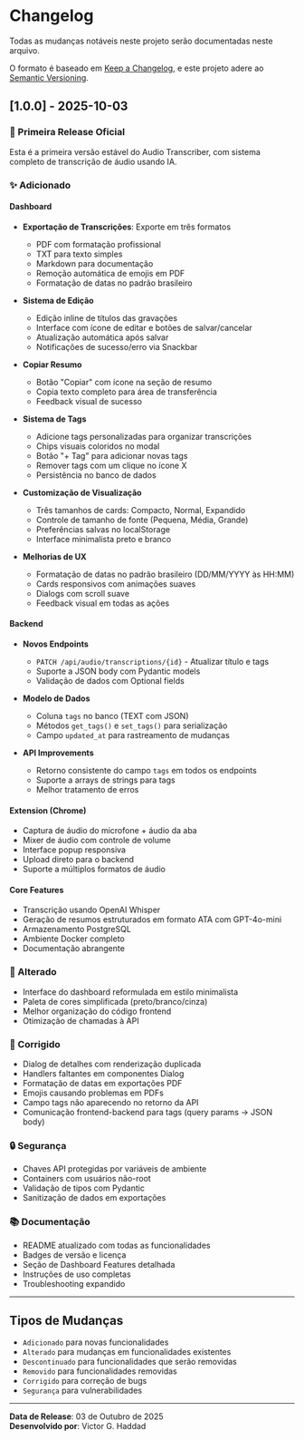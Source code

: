# Changelog

Todas as mudanças notáveis neste projeto serão documentadas neste arquivo.

O formato é baseado em [Keep a Changelog](https://keepachangelog.com/pt-BR/1.0.0/),
e este projeto adere ao [Semantic Versioning](https://semver.org/lang/pt-BR/).

## [1.0.0] - 2025-10-03

### 🎉 Primeira Release Oficial

Esta é a primeira versão estável do Audio Transcriber, com sistema completo de transcrição de áudio usando IA.

### ✨ Adicionado

#### Dashboard
- **Exportação de Transcrições**: Exporte em três formatos
  - PDF com formatação profissional
  - TXT para texto simples
  - Markdown para documentação
  - Remoção automática de emojis em PDF
  - Formatação de datas no padrão brasileiro

- **Sistema de Edição**
  - Edição inline de títulos das gravações
  - Interface com ícone de editar e botões de salvar/cancelar
  - Atualização automática após salvar
  - Notificações de sucesso/erro via Snackbar

- **Copiar Resumo**
  - Botão "Copiar" com ícone na seção de resumo
  - Copia texto completo para área de transferência
  - Feedback visual de sucesso

- **Sistema de Tags**
  - Adicione tags personalizadas para organizar transcrições
  - Chips visuais coloridos no modal
  - Botão "+ Tag" para adicionar novas tags
  - Remover tags com um clique no ícone X
  - Persistência no banco de dados

- **Customização de Visualização**
  - Três tamanhos de cards: Compacto, Normal, Expandido
  - Controle de tamanho de fonte (Pequena, Média, Grande)
  - Preferências salvas no localStorage
  - Interface minimalista preto e branco

- **Melhorias de UX**
  - Formatação de datas no padrão brasileiro (DD/MM/YYYY às HH:MM)
  - Cards responsivos com animações suaves
  - Dialogs com scroll suave
  - Feedback visual em todas as ações

#### Backend
- **Novos Endpoints**
  - `PATCH /api/audio/transcriptions/{id}` - Atualizar título e tags
  - Suporte a JSON body com Pydantic models
  - Validação de dados com Optional fields

- **Modelo de Dados**
  - Coluna `tags` no banco (TEXT com JSON)
  - Métodos `get_tags()` e `set_tags()` para serialização
  - Campo `updated_at` para rastreamento de mudanças

- **API Improvements**
  - Retorno consistente do campo `tags` em todos os endpoints
  - Suporte a arrays de strings para tags
  - Melhor tratamento de erros

#### Extension (Chrome)
- Captura de áudio do microfone + áudio da aba
- Mixer de áudio com controle de volume
- Interface popup responsiva
- Upload direto para o backend
- Suporte a múltiplos formatos de áudio

#### Core Features
- Transcrição usando OpenAI Whisper
- Geração de resumos estruturados em formato ATA com GPT-4o-mini
- Armazenamento PostgreSQL
- Ambiente Docker completo
- Documentação abrangente

### 🔧 Alterado
- Interface do dashboard reformulada em estilo minimalista
- Paleta de cores simplificada (preto/branco/cinza)
- Melhor organização do código frontend
- Otimização de chamadas à API

### 🐛 Corrigido
- Dialog de detalhes com renderização duplicada
- Handlers faltantes em componentes Dialog
- Formatação de datas em exportações PDF
- Emojis causando problemas em PDFs
- Campo tags não aparecendo no retorno da API
- Comunicação frontend-backend para tags (query params → JSON body)

### 🔒 Segurança
- Chaves API protegidas por variáveis de ambiente
- Containers com usuários não-root
- Validação de tipos com Pydantic
- Sanitização de dados em exportações

### 📚 Documentação
- README atualizado com todas as funcionalidades
- Badges de versão e licença
- Seção de Dashboard Features detalhada
- Instruções de uso completas
- Troubleshooting expandido

---

## Tipos de Mudanças

- `Adicionado` para novas funcionalidades
- `Alterado` para mudanças em funcionalidades existentes
- `Descontinuado` para funcionalidades que serão removidas
- `Removido` para funcionalidades removidas
- `Corrigido` para correção de bugs
- `Segurança` para vulnerabilidades

---

**Data de Release**: 03 de Outubro de 2025  
**Desenvolvido por**: Victor G. Haddad
